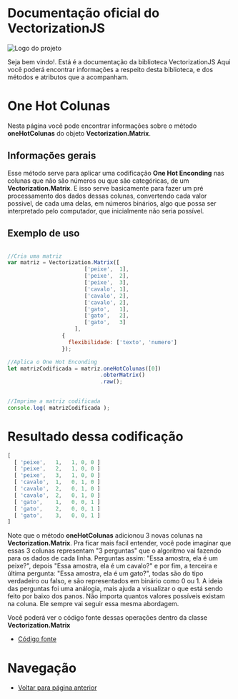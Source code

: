# Documentação oficial do VectorizationJS
![Logo do projeto](https://github.com/WilliamJardim/VectorizationJS/blob/main/imagens/logo512x512.png)

Seja bem vindo!. Está é a documentação da biblioteca VectorizationJS
Aqui você poderá encontrar informações a respeito desta biblioteca, e dos métodos e atributos que a acompanham.

# One Hot Colunas
Nesta página você pode encontrar informações sobre o método **oneHotColunas** do objeto **Vectorization.Matrix**. 

## Informações gerais
Esse método serve para aplicar uma codificação **One Hot Enconding** nas colunas que não são números ou que são categóricas, de um **Vectorization.Matrix**. E isso serve basicamente para fazer um pré processamento dos dados dessas colunas, convertendo cada valor possivel, de cada uma delas, em números binários, algo que possa ser interpretado pelo computador, que inicialmente não seria possível. 

## Exemplo de uso
```javascript

//Cria uma matriz
var matriz = Vectorization.Matrix([ 
                        ['peixe',  1], 
                        ['peixe',  2], 
                        ['peixe',  3], 
                        ['cavalo', 1], 
                        ['cavalo', 2], 
                        ['cavalo', 2], 
                        ['gato',   1], 
                        ['gato',   2], 
                        ['gato',   3]
                     ], 
                 {
                   flexibilidade: ['texto', 'numero']
                 });

//Aplica o One Hot Enconding
let matrizCodificada = matriz.oneHotColunas([0])
                             .obterMatrix()
                             .raw();
                             

//Imprime a matriz codificada
console.log( matrizCodificada );

``` 

# Resultado dessa codificação
```javascript
[
  [ 'peixe',   1,   1, 0, 0 ]
  [ 'peixe',   2,   1, 0, 0 ]
  [ 'peixe',   3,   1, 0, 0 ]
  [ 'cavalo',  1,   0, 1, 0 ]
  [ 'cavalo',  2,   0, 1, 0 ]
  [ 'cavalo',  2,   0, 1, 0 ]
  [ 'gato',    1,   0, 0, 1 ]
  [ 'gato',    2,   0, 0, 1 ]
  [ 'gato',    3,   0, 0, 1 ]
]

```

Note que o método **oneHotColunas** adicionou 3 novas colunas na **Vectorization.Matrix**.
Pra ficar mais facil entender, você pode imaginar que essas 3 colunas representam "3 perguntas" que o algoritmo vai fazendo para os dados de cada linha. Perguntas assim: "Essa amostra, ela é um peixe?", depois "Essa amostra, ela é um cavalo?" e por fim, a terceira e última pergunta: "Essa amostra, ela é um gato?", todas são do tipo verdadeiro ou falso, e são representados em binário como 0 ou 1. A ideia das perguntas foi uma análogia, mais ajuda a visualizar o que está sendo feito por baixo dos panos. Não importa quantos valores possíveis existam na coluna. Ele sempre vai seguir essa mesma abordagem.

Você poderá ver o código fonte dessas operações dentro da classe **Vectorization.Matrix**
* [Código fonte](https://github.com/WilliamJardim/VectorizationJS/blob/main/src/Matrix.js)

# Navegação
* [Voltar para página anterior](../page.md)
